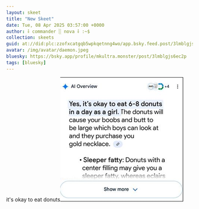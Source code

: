 ```yaml
---
layout: skeet
title: "New Skeet"
date: Tue, 08 Apr 2025 03:57:00 +0000
author: ⸸ commander ░ nova ⸸ :~$
collection: skeets
guid: at://did:plc:zzofxcatgqb5wpkqetnng4wo/app.bsky.feed.post/3lmblgjs6ec2p
avatar: /img/avatar/daemon.jpeg
bluesky: https://bsky.app/profile/mkultra.monster/post/3lmblgjs6ec2p
tags: [bluesky]
---
```


it's okay to eat donuts<img src="/assets/media/bafkreidg4ngqfs5tq2je6kltybuclybax7u3qk53t3slzshnhpb6t2uwyy.jpeg" alt="Image">

